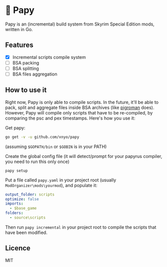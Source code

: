 # 🎷 Papy
Papy is an (incremental) build system from Skyrim Special Edition mods, written in Go.

## Features
- [x] Incremental scripts compile system
- [ ] BSA packing
- [ ] BSA splitting
- [ ] BSA files aggregation

## How to use it
Right now, Papy is only able to compile scripts. In the future, it'll be able to pack, split and aggregate files inside BSA archives (like [pigroman](https://github.com/xnyo/pigroman) does). However, Papy will compile only scripts that have to be re-compiled, by comparing the psc and pex timestamps. Here's how you use it:

Get papy:

```bash
go get -v -u github.com/xnyo/papy
```

(assuming `$GOPATH/bin` or `$GOBIN` is in your PATH)

Create the global config file (it will detect/prompt for your papyrus compiler, you need to run this only once)
```
papy setup
```

Put a file called `papy.yaml` in your project root (usually `ModOrganizer\mods\yourmod`), and populate it:

```yaml
output_folder: scripts
optimize: false
imports:
  - $base_game
folders:
  - source\scripts
```

Then run `papy incremental` in your project root to compile the scripts that have been modified.

## Licence
MIT